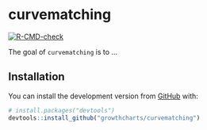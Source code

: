 
<!-- README.md is generated from README.Rmd. Please edit that file -->

# curvematching

<!-- badges: start -->

[![R-CMD-check](https://github.com/growthcharts/curvematching/actions/workflows/R-CMD-check.yaml/badge.svg)](https://github.com/growthcharts/curvematching/actions/workflows/R-CMD-check.yaml)
<!-- badges: end -->

The goal of `curvematching` is to …

## Installation

You can install the development version from
[GitHub](https://github.com/) with:

``` r
# install.packages("devtools")
devtools::install_github("growthcharts/curvematching")
```
